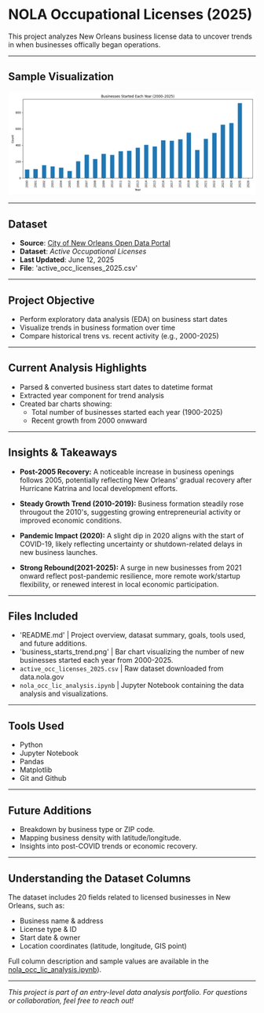# NOLA Occupational Licenses (2025)
This project analyzes New Orleans business license data to uncover trends in when businesses offically began operations. 


---


## Sample Visualization 

![Business Start Trends](business_starts_trend.png)


---


## Dataset

- **Source**: [City of New Orleans Open Data Portal](https://data.nola.gov/)
- **Dataset**: *Active Occupational Licenses*
- **Last Updated**: June 12, 2025
- **File**: 'active_occ_licenses_2025.csv'


---


## Project Objective

- Perform exploratory data analysis (EDA) on business start dates
- Visualize trends in business formation over time
- Compare historical trens vs. recent activity (e.g., 2000-2025)


---


## Current Analysis Highlights 

- Parsed & converted business start dates to datetime format
- Extracted year component for trend analysis
- Created bar charts showing:
  - Total number of businesses started each year (1900-2025)
  - Recent growth from 2000 onwward
 
---


## Insights & Takeaways

- **Post-2005 Recovery:** A noticeable increase in business openings follows
  2005, potentially reflecting New Orleans' gradual recovery after Hurricane
  Katrina and local development efforts.

- **Steady Growth Trend (2010-2019):** Business formation steadily rose
  througout the 2010's, suggesting growing entrepreneurial activity or
  improved economic conditions.

- **Pandemic Impact (2020):** A slight dip in 2020 aligns with the start of
  COVID-19, likely reflecting uncertainty or shutdown-related delays in new
  business launches.

- **Strong Rebound(2021-2025):** A surge in new businesses from 2021 onward
  reflect post-pandemic resilience, more remote work/startup flexibility,
  or renewed interest in local economic participation. 


---


## Files Included

- 'README.md' | Project overview, datasat summary, goals, tools used, and
   future additions.
- 'business_starts_trend.png' | Bar chart visualizing the number of new
   businesses started each year from 2000-2025.
- `active_occ_licenses_2025.csv` | Raw dataset downloaded from data.nola.gov 
- `nola_occ_lic_analysis.ipynb` | Jupyter Notebook containing the data
   analysis and visualizations.


---


## Tools Used

- Python
- Jupyter Notebook
- Pandas
- Matplotlib
- Git and Github


---


## Future Additions

- Breakdown by business type or ZIP code.
- Mapping business density with latitude/longitude. 
- Insights into post-COVID trends or economic recovery.


---


## Understanding the Dataset Columns

The dataset includes 20 fields related to licensed businesses in New Orleans, such as:
- Business name & address
- License type & ID
- Start date & owner
- Location coordinates (latitude, longitude, GIS point)

Full column description and sample values are available in the [nola_occ_lic_analysis.ipynb](./nola_occ_lic_analysis.ipynb)). 


---


*This project is part of an entry-level data analysis portfolio. For questions or collaboration, feel free to reach out!*
